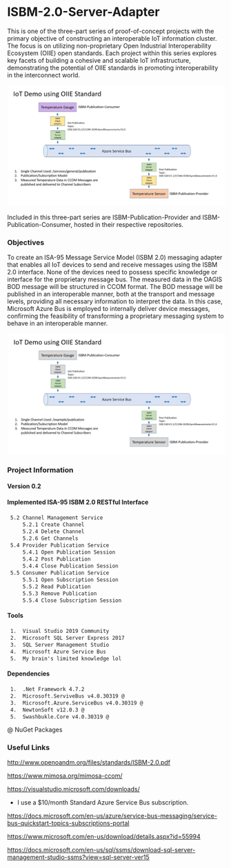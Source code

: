 # ISBM-2.0-Server-Adapter

This is one of the three-part series of proof-of-concept projects with the primary objective of constructing an interoperable IoT information cluster. The focus is on utilizing non-proprietary Open Industrial Interoperability Ecosystem (OIIE) open standards. Each project within this series explores key facets of building a cohesive and scalable IoT infrastructure, demonstrating the potential of OIIE standards in promoting interoperability in the interconnect world.

![image](/Documents/Images/IoT-Demo.jpg)

Included in this three-part series are ISBM-Publication-Provider and ISBM-Publication-Consumer, hosted in their respective repositories.

### Objectives

To create an ISA-95 Message Service Model (ISBM 2.0) messaging adapter that enables all IoT devices to send and receive messages using the ISBM 2.0 interface. None of the devices need to possess specific knowledge or interface for the proprietary message bus. The measured data in the OAGIS BOD message will be structured in CCOM format. The BOD message will be published in an interoperable manner, both at the transport and message levels, providing all necessary information to interpret the data. In this case, Microsoft Azure Bus is employed to internally deliver device messages, confirming the feasibility of transforming a proprietary messaging system to behave in an interoperable manner.

![image](/Documents/Images/IoT-Demo-ISBM-Server-Adapter.jpg)

### Project Information

#### Version 0.2

     
#### Implemented ISA-95 ISBM 2.0 RESTful Interface
     
     5.2 Channel Management Service
         5.2.1 Create Channel 
         5.2.4 Delete Channel
         5.2.6 Get Channels
     5.4 Provider Publication Service
         5.4.1 Open Publication Session
         5.4.2 Post Publication
         5.4.4 Close Publication Session  
     5.5 Consumer Publication Service
         5.5.1 Open Subscription Session
         5.5.2 Read Publication
         5.5.3 Remove Publication
         5.5.4 Close Subscription Session
         
#### Tools
     1.  Visual Studio 2019 Community
     2.  Microsoft SQL Server Express 2017
     3.  SQL Server Management Studio
     4.  Microsoft Azure Service Bus
     5.  My brain's limited knowledge lol
     
#### Dependencies
     1.  .Net Framework 4.7.2
     2.  Microsoft.ServiveBus v4.0.30319 @
     3.  Microsoft.Azure.ServiceBus v4.0.30319 @
     4.  NewtonSoft v12.0.3 @
     5.  Swashbukle.Core v4.0.30319 @
 
@ NuGet Packages

### Useful Links

http://www.openoandm.org/files/standards/ISBM-2.0.pdf

https://www.mimosa.org/mimosa-ccom/

https://visualstudio.microsoft.com/downloads/

* I use a $10/month Standard Azure Service Bus subscription.

https://docs.microsoft.com/en-us/azure/service-bus-messaging/service-bus-quickstart-topics-subscriptions-portal

https://www.microsoft.com/en-us/download/details.aspx?id=55994

https://docs.microsoft.com/en-us/sql/ssms/download-sql-server-management-studio-ssms?view=sql-server-ver15
